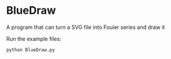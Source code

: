 # BlueDraw
A program that can turn a SVG file into Fouier series and draw it

Run the example files:
```
python BlueDraw.py
```
